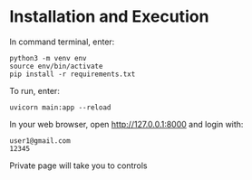 # Installation and Execution

In command terminal, enter:
```
python3 -m venv env
source env/bin/activate
pip install -r requirements.txt
```

To run, enter:
```
uvicorn main:app --reload
```

In your web browser, open http://127.0.0.1:8000 and login with:
```
user1@gmail.com
12345
```

Private page will take you to controls